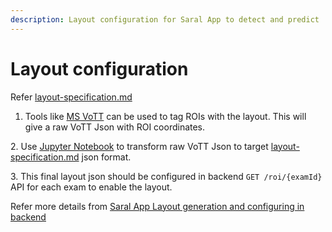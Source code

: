 ```yaml
---
description: Layout configuration for Saral App to detect and predict
---
```


# Layout configuration

Refer [layout-specification.md](../specifications/layout-specification.md "mention")

1. Tools like [MS VoTT](https://github.com/microsoft/VoTT) can be used to tag ROIs with the layout. This will give a raw VoTT Json with ROI coordinates.

2\. Use [Jupyter Notebook](https://jupyter.org) to transform raw VoTT Json to target [layout-specification.md](../specifications/layout-specification.md "mention") json format.

3\. This final layout json should be configured in backend `GET /roi/{examId}` API  for each exam to enable the layout.

Refer more details from [Saral App Layout generation and configuring in backend](https://github.com/Sunbird-Saral/Project-Saral/wiki/Saral-App-Layout-generation-and-configuring-in-backend)
